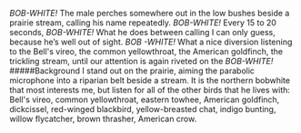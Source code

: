 _BOB-WHITE!_ The male perches somewhere out in the low bushes beside a prairie stream, calling his name repeatedly. _BOB-WHITE!_ Every 15 to 20 seconds, _BOB-WHITE!_ What he does between calling I can only guess, because he’s well out of sight. _BOB -WHITE!_ What a nice diversion listening to the Bell's vireo, the common yellowthroat, the American goldfinch, the trickling stream, until our attention is again riveted on the _BOB-WHITE!_
#####Background
I stand out on the prairie, aiming the parabolic microphone into a riparian belt beside a stream. It is the northern bobwhite that most interests me, but listen for all of the other birds that he lives with: Bell's vireo, common yellowthroat, eastern towhee, American goldfinch, dickcissel, red-winged blackbird, yellow-breasted chat, indigo bunting, willow flycatcher, brown thrasher, American crow. 
